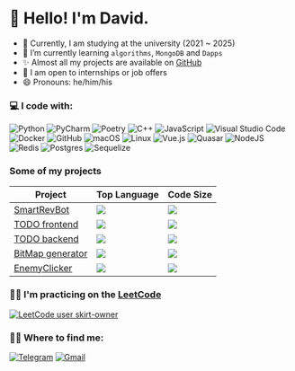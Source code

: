 # 👋 Hello! I'm David.

- 🔭 Currently, I am studying at the university (2021 ~ 2025)
- 🌱 I’m currently learning `algorithms`, `MongoDB` and `Dapps`
- ✨ Almost all my projects are available on [GitHub](https://github.com/skirt-owner)
- 👯 I am open to internships or job offers
- 😄 Pronouns: he/him/his

### 💻 I code with:

![Python](https://img.shields.io/badge/python-3670A0?style=for-the-badge&logo=python&logoColor=ffdd54)
![PyCharm](https://img.shields.io/badge/pycharm-143?style=for-the-badge&logo=pycharm&logoColor=black&color=white&labelColor=green)
![Poetry](https://img.shields.io/badge/Poetry-%233B82F6.svg?style=for-the-badge&logo=poetry&logoColor=0B3D8D)
![C++](https://img.shields.io/badge/c++-%2300599C.svg?style=for-the-badge&logo=c%2B%2B&logoColor=white)
![JavaScript](https://img.shields.io/badge/javascript-%23323330.svg?style=for-the-badge&logo=javascript&logoColor=%23F7DF1E)
![Visual Studio Code](https://img.shields.io/badge/Visual%20Studio%20Code-0078d7.svg?style=for-the-badge&logo=visual-studio-code&logoColor=white)
![Docker](https://img.shields.io/badge/docker-%230db7ed.svg?style=for-the-badge&logo=docker&logoColor=white)
![GitHub](https://img.shields.io/badge/github-%23121011.svg?style=for-the-badge&logo=github&logoColor=white)
![macOS](https://img.shields.io/badge/mac%20os-000000?style=for-the-badge&logo=macos&logoColor=F0F0F0)
![Linux](https://img.shields.io/badge/Linux-FCC624?style=for-the-badge&logo=linux&logoColor=black)
![Vue.js](https://img.shields.io/badge/vuejs-%2335495e.svg?style=for-the-badge&logo=vuedotjs&logoColor=%234FC08D)
![Quasar](https://img.shields.io/badge/Quasar-16B7FB?style=for-the-badge&logo=quasar&logoColor=black)
![NodeJS](https://img.shields.io/badge/node.js-6DA55F?style=for-the-badge&logo=node.js&logoColor=white)
![Redis](https://img.shields.io/badge/redis-%23DD0031.svg?style=for-the-badge&logo=redis&logoColor=white)
![Postgres](https://img.shields.io/badge/postgres-%23316192.svg?style=for-the-badge&logo=postgresql&logoColor=white)
![Sequelize](https://img.shields.io/badge/Sequelize-52B0E7?style=for-the-badge&logo=Sequelize&logoColor=white)

### Some of my projects

| Project                                                       | Top Language                                                               | Code Size                                                                        |
| ------------------------------------------------------------- | -------------------------------------------------------------------------- | -------------------------------------------------------------------------------- |
| [SmartRevBot](https://github.com/skirt-owner/AiogramBot)      | ![](https://img.shields.io/github/languages/top/skirt-owner/AiogramBot)    | ![](https://img.shields.io/github/languages/code-size/skirt-owner/AiogramBot)    |
| [TODO frontend](https://github.com/skirt-owner/todo-frontend) | ![](https://img.shields.io/github/languages/top/skirt-owner/todo-frontend) | ![](https://img.shields.io/github/languages/code-size/skirt-owner/todo-frontend) |
| [TODO backend](https://github.com/skirt-owner/todo-backend)   | ![](https://img.shields.io/github/languages/top/skirt-owner/todo-backend)  | ![](https://img.shields.io/github/languages/code-size/skirt-owner/todo-backend)  |
| [BitMap generator](https://github.com/skirt-owner/encryption) | ![](https://img.shields.io/github/languages/top/skirt-owner/encryption)    | ![](https://img.shields.io/github/languages/code-size/skirt-owner/encryption)    |
| [EnemyClicker](https://github.com/skirt-owner/EnemyClicker)   | ![](https://img.shields.io/github/languages/top/skirt-owner/EnemyClicker)  | ![](https://img.shields.io/github/languages/code-size/skirt-owner/EnemyClicker)  |

### 🏋️‍♂️ I'm practicing on the [LeetCode](https://leetcode.com/skirt-owner/)

[![LeetCode user skirt-owner](https://img.shields.io/badge/dynamic/json?style=for-the-badge&labelColor=black&color=%23ffa116&label=Solved&query=solvedOverTotal&url=https%3A%2F%2Fleetcode-badge.vercel.app%2Fapi%2Fusers%2Fskirt-owner&logo=leetcode&logoColor=yellow)](https://leetcode.com/skirt-owner/)

### 🤝🏻 Where to find me:

[![Telegram](https://img.shields.io/badge/Telegram-2CA5E0?style=for-the-badge&logo=telegram&logoColor=white)](https://t.me/skirtsfield)
[![Gmail](https://img.shields.io/badge/Gmail-D14836?style=for-the-badge&logo=gmail&logoColor=white)](mailto:skirtsfield@gmail.com)

